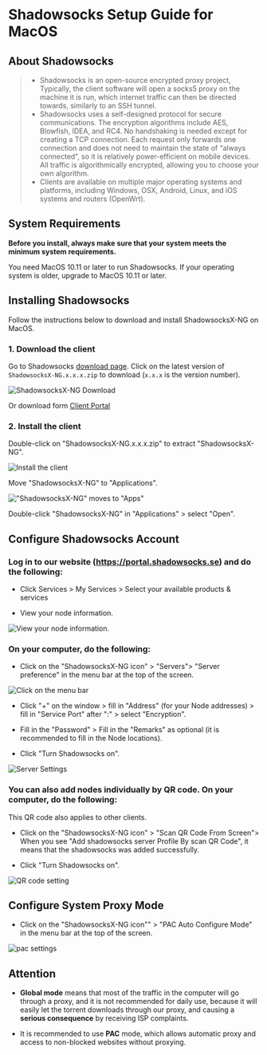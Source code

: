 # Shadowsocks Setup Guide for MacOS

## About Shadowsocks
>* Shadowsocks is an open-source encrypted proxy project, Typically, the client software will open a socks5 proxy on the machine it is run, which internet traffic can then be directed towards, similarly to an SSH tunnel.
>* Shadowsocks uses a self-designed protocol for secure communications. The encryption algorithms include AES, Blowfish, IDEA, and RC4. No handshaking is needed except for creating a TCP connection. Each request only forwards one connection and does not need to maintain the state of “always connected”, so it is relatively power-efficient on mobile devices. All traffic is algorithmically encrypted, allowing you to choose your own algorithm.
>* Clients are available on multiple major operating systems and platforms, including Windows, OSX, Android, Linux, and iOS systems and routers (OpenWrt).

## System Requirements
**Before you install, always make sure that your system meets the minimum system requirements.**

You need MacOS 10.11  or later to run Shadowsocks. If your operating system is older, upgrade to MacOS 10.11 or later.

## Installing Shadowsocks
Follow the instructions below to download and install ShadowsocksX-NG on MacOS.

### 1. Download the client

Go to Shadowsocks [download page](https://github.com/shadowsocks/ShadowsocksX-NG/releases/).
Click on the latest version of `ShadowsocksX-NG.x.x.x.zip` to download (`x.x.x` is the version number).

![ShadowsocksX-NG Download](files/images/mac-shadowsockDownload.png)

Or download form [Client Portal](https://portal.shadowsocks.se/index.php?rp=/download/category/1/Shadowsocks-.html)


### 2. Install the client

Double-click on "ShadowsocksX-NG.x.x.x.zip" to extract "ShadowsocksX-NG".

![Install the client](files/images/mac-shadowsocksIcon.png)

Move "ShadowsocksX-NG" to "Applications".

!["ShadowsocksX-NG" moves to "Apps"](files/images-en/mac-shadowsocksDrag.gif)

Double-click "ShadowsocksX-NG" in "Applications" > select "Open".

## Configure Shadowsocks Account

### Log in to our website (https://portal.shadowsocks.se) and do the following:

* Click Services > My Services > Select your available products & services

* View your node information.

![View your node information. ](files/images-en/portal.png)

### On your computer, do the following:

* Click on the "ShadowsocksX-NG icon" > "Servers"> "Server preference" in the menu bar at the top of the screen.

![Click on the menu bar](files/images-en/mac-menubar.png)

* Click "+" on the window > fill in "Address" (for your Node addresses) > fill in "Service Port" after ":" > select "Encryption".

* Fill in the "Password"  > Fill in the "Remarks" as optional (it is recommended to fill in the
 Node locations).

* Click "Turn Shadowsocks on".

![Server Settings](files/images-en/mac-shadowsocksSetting.png)

### You can also add nodes individually by QR code. On your computer, do the following:

This QR code also applies to other clients.

* Click on the "ShadowsocksX-NG icon" > "Scan QR Code From Screen"> When you see "Add shadowsocks server Profile By scan QR Code", it means that the shadowsocks was added successfully.

* Click "Turn Shadowsocks on".

![QR code setting](files/images-en/mac-QR.png)

## Configure System Proxy Mode
* Click on the "ShadowsocksX-NG icon"" > "PAC Auto Configure Mode" in the menu bar at the top of the screen.

![pac settings](files/images-en/mac-pac.png)

## Attention
* **Global mode** means that most of the traffic in the computer will go through a proxy, and it is not recommended for daily use, because it will easily let the torrent downloads through our proxy, and causing a **serious consequence** by receiving ISP complaints.

* It is recommended to use **PAC** mode, which allows automatic proxy and access to non-blocked websites without proxying.
